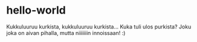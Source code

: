 # hello-world


Kukkuluuruu kurkista, kukkuluuruu kurkista...
Kuka tuli ulos purkista?
Joku joka on aivan pihalla, mutta niiiiiiin innoissaan!
:)
